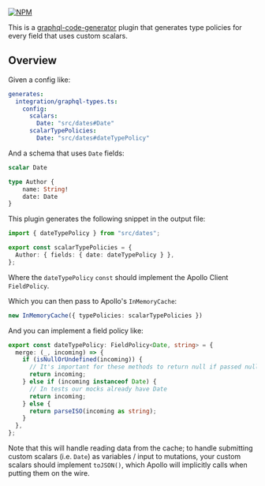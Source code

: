 [![NPM](https://img.shields.io/npm/v/@homebound/graphql-typescript-custom-type-field-policies)](https://www.npmjs.com/package/@homebound/graphql-typescript-simple-resolvers)

This is a [graphql-code-generator](https://graphql-code-generator.com/) plugin that generates type policies for every field that uses custom scalars.

## Overview

Given a config like:

```yaml
generates:
  integration/graphql-types.ts:
    config:
      scalars:
        Date: "src/dates#Date"
      scalarTypePolicies:
        Date: "src/dates#dateTypePolicy"
```

And a schema that uses `Date` fields:

```graphql
scalar Date

type Author {
    name: String!
    date: Date
}
```

This plugin generates the following snippet in the output file:

```typescript
import { dateTypePolicy } from "src/dates";

export const scalarTypePolicies = {
  Author: { fields: { date: dateTypePolicy } },
};
```

Where the `dateTypePolicy` `const` should implement the Apollo Client `FieldPolicy`.

Which you can then pass to Apollo's `InMemoryCache`:

```typescript
new InMemoryCache({ typePolicies: scalarTypePolicies })
```

And you can implement a field policy like:

```typescript
export const dateTypePolicy: FieldPolicy<Date, string> = {
  merge: (_, incoming) => {
    if (isNullOrUndefined(incoming)) {
      // It's important for these methods to return null if passed null
      return incoming;
    } else if (incoming instanceof Date) {
      // In tests our mocks already have Date
      return incoming;
    } else {
      return parseISO(incoming as string);
    }
  },
};
```

Note that this will handle reading data from the cache; to handle submitting custom scalars (i.e. `Date`) as variables / input to mutations, your custom scalars should implement `toJSON()`, which Apollo will implicitly calls when putting them on the wire.
